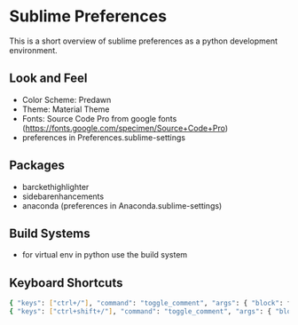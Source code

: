 # Sublime Preferences
This is a short overview of sublime preferences as a python development environment.

## Look and Feel
* Color Scheme: Predawn
* Theme: Material Theme
* Fonts: Source Code Pro from google fonts (https://fonts.google.com/specimen/Source+Code+Pro)
* preferences in Preferences.sublime-settings

## Packages
* barckethighlighter
* sidebarenhancements
* anaconda (preferences in Anaconda.sublime-settings)

## Build Systems
* for virtual env in python use the build system

## Keyboard Shortcuts
```bash
{ "keys": ["ctrl+/"], "command": "toggle_comment", "args": { "block": false } },
{ "keys": ["ctrl+shift+/"], "command": "toggle_comment", "args": { "block": true } },
```
